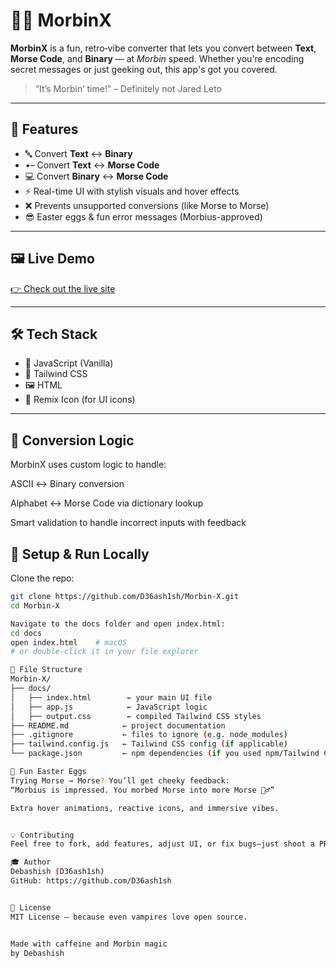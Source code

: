 # 🧛‍♂️ MorbinX

**MorbinX** is a fun, retro‑vibe converter that lets you convert between **Text**, **Morse Code**, and **Binary** — at *Morbin* speed. Whether you're encoding secret messages or just geeking out, this app's got you covered.

> “It’s Morbin’ time!” – Definitely not Jared Leto

---

## 🚀 Features

- 🔤 Convert **Text** ↔ **Binary**
- •– Convert **Text** ↔ **Morse Code**
- 💻 Convert **Binary** ↔ **Morse Code**
- ⚡ Real-time UI with stylish visuals and hover effects
- ❌ Prevents unsupported conversions (like Morse to Morse)
- 😎 Easter eggs & fun error messages (Morbius-approved)

---

## 🖼️ Live Demo

[👉 Check out the live site](https://d36ash1sh.github.io/Morbin-X/)

---

## 🛠️ Tech Stack

- 🧠 JavaScript (Vanilla)
- 🎨 Tailwind CSS
- 🖼️ HTML
- 🎯 Remix Icon (for UI icons)

---

## 🤖 Conversion Logic

MorbinX uses custom logic to handle:

ASCII ↔ Binary conversion

Alphabet ↔ Morse Code via dictionary lookup

Smart validation to handle incorrect inputs with feedback


## 🧪 Setup & Run Locally
   Clone the repo:
   ```bash
   git clone https://github.com/D36ash1sh/Morbin‑X.git
   cd Morbin‑X

   Navigate to the docs folder and open index.html:
   cd docs
   open index.html    # macOS
   # or double-click it in your file explorer

📁 File Structure
Morbin‑X/
├── docs/
│   ├── index.html        ← your main UI file
│   ├── app.js            ← JavaScript logic
│   ├── output.css        ← compiled Tailwind CSS styles
├── README.md            ← project documentation
├── .gitignore           ← files to ignore (e.g. node_modules)
├── tailwind.config.js   ← Tailwind CSS config (if applicable)
└── package.json         ← npm dependencies (if you used npm/Tailwind CLI)

🧛 Fun Easter Eggs
Trying Morse → Morse? You’ll get cheeky feedback:
“Morbius is impressed. You morbed Morse into more Morse 🧛‍♂️”

Extra hover animations, reactive icons, and immersive vibes.


💡 Contributing
Feel free to fork, add features, adjust UI, or fix bugs—just shoot a PR!

🎓 Author
Debashish (D36ash1sh)
GitHub: https://github.com/D36ash1sh


📝 License
MIT License — because even vampires love open source.


Made with caffeine and Morbin magic
by Debashish
